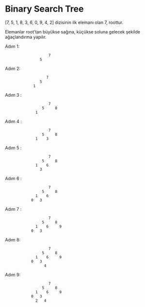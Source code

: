 # **Binary Search Tree**

[7, 5, 1, 8, 3, 6, 0, 9, 4, 2] dizisinin ilk elemanı olan 7, roottur.

Elemanlar root'tan büyükse sağına, küçükse soluna gelecek şekilde ağaçlandırma yapılır.

Adım 1:                        

                        7
                    5  
                     
Adım 2:

                       7
                    5  
                 1  
                   
Adım 3 :

                        7
                     5     8
                  1     
                   
Adım 4 :

                        7
                     5     8
                  1    3
                   
Adım 5 :

                        7
                     5     8
                  1    6
                    3     
                         
Adım 6 :

                        7
                     5     8
                  1    6
                0   3     
                
Adım 7 :


                        7
                     5     8
                  1    6     9
                0   3 
                          
Adım 8: 

                        7
                     5     8
                  1    6     9
                0   3 
                      4     
                      
Adım 9: 

                        7
                     5     8
                  1    6     9
                0   3 
                  2   4     